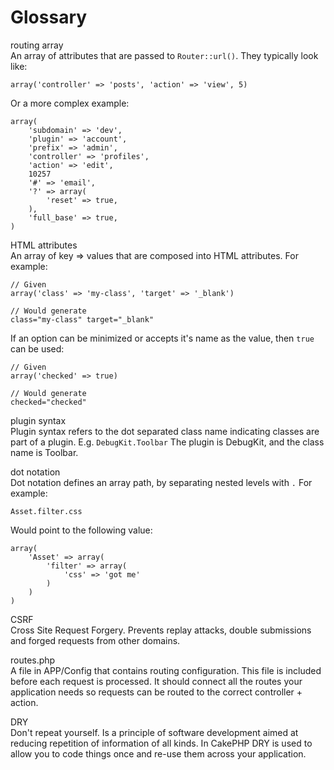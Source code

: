 # Glossary

<div class="glossary">

routing array  
An array of attributes that are passed to `Router::url()`.
They typically look like:

    array('controller' => 'posts', 'action' => 'view', 5)

Or a more complex example:

    array(
        'subdomain' => 'dev',
        'plugin' => 'account',
        'prefix' => 'admin',
        'controller' => 'profiles',
        'action' => 'edit',
        10257
        '#' => 'email',
        '?' => array(
            'reset' => true,
        ),
        'full_base' => true,
    )

HTML attributes  
An array of key =\> values that are composed into HTML attributes. For example:

    // Given
    array('class' => 'my-class', 'target' => '_blank')

    // Would generate
    class="my-class" target="_blank"

If an option can be minimized or accepts it's name as the value, then `true`
can be used:

    // Given
    array('checked' => true)

    // Would generate
    checked="checked"

plugin syntax  
Plugin syntax refers to the dot separated class name indicating classes
are part of a plugin. E.g. `DebugKit.Toolbar` The plugin is DebugKit,
and the class name is Toolbar.

dot notation  
Dot notation defines an array path, by separating nested levels with `.`
For example:

    Asset.filter.css

Would point to the following value:

    array(
        'Asset' => array(
            'filter' => array(
                'css' => 'got me'
            )
        )
    )

CSRF  
Cross Site Request Forgery. Prevents replay attacks, double
submissions and forged requests from other domains.

routes.php  
A file in APP/Config that contains routing configuration.
This file is included before each request is processed.
It should connect all the routes your application needs so
requests can be routed to the correct controller + action.

DRY  
Don't repeat yourself. Is a principle of software development aimed at
reducing repetition of information of all kinds. In CakePHP DRY is used
to allow you to code things once and re-use them across your
application.

</div>
